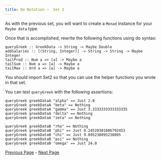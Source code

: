```yaml
---
title: Do Notation –  Set 2
---
```


As with the previous set, you will want to create a `Monad` instance for your `Maybe data` type.

Once that is accomplished, rewrite the following functions using do syntax:

    queryGreek :: GreekData -> String -> Maybe Double
    addSalaries :: [(String, Integer)] -> String -> String -> Maybe Integer
    tailProd :: Num a => [a] -> Maybe a
    tailSum :: Num a => [a] -> Maybe a
    tailMax :: Ord a => [a] -> Maybe a

You should import Set2 so that you can use the helper functions you wrote in that set.

You can test `queryGreek` with the following assertions:

    queryGreek greekDataA "alpha" == Just 2.0
    queryGreek greekDataA "beta" == Nothing
    queryGreek greekDataA "gamma" == Just 3.3333333333333335
    queryGreek greekDataA "delta" == Nothing
    queryGreek greekDataA "zeta" == Nothing

    queryGreek greekDataB "rho" == Nothing
    queryGreek greekDataB "phi" == Just 0.24528301886792453
    queryGreek greekDataB "chi" == Just 9.095238095238095
    queryGreek greekDataB "psi" == Nothing
    queryGreek greekDataB "omega" == Just 24.0

[Previous Page](ex5-3.html) - [Next Page](ex5-5.html)

